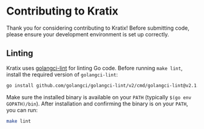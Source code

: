 # Contributing to Kratix

Thank you for considering contributing to Kratix! Before submitting code, please ensure your development environment is set up correctly.

## Linting

Kratix uses [golangci-lint](https://github.com/golangci/golangci-lint) for linting Go code. Before running `make lint`, install the required version of `golangci-lint`:

```bash
go install github.com/golangci/golangci-lint/v2/cmd/golangci-lint@v2.1.6
```

Make sure the installed binary is available on your `PATH` (typically `$(go env GOPATH)/bin`). After installation and confirming the binary is on your `PATH`, you can run:

```bash
make lint
```
